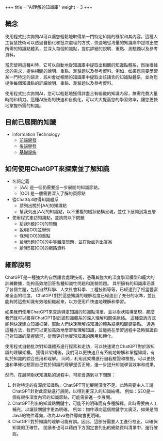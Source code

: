 +++
title = "AI理解的知識庫"
weight = 3
+++

## 概念
使用程式批次詢問AI可以讓您輕鬆地取得某一門特定知識的框架和其內容。這種人工智慧技術可以透過自動化和批次處理的方式，快速地從海量的知識庫中提取出您所需的知識點體系，並深入每個知識點，提供詳細的說明、重點、測驗題以及參考資料。

當您使用這種AI時，它可以自動地從知識庫中提取出相關的知識點體系，然後根據您的需求，提供相關的說明、重點、測驗題以及參考資料。例如，如果您需要學習某一門特定的語言，該AI會從相關的知識庫中提取出該語言的知識點體系，並為您提供每個知識點的詳細說明、重點、測驗題以及參考資料。

使用程式批次詢問AI，您可以輕鬆地獲得詳盡且有組織的知識內容，無需花費大量時間和精力。這種AI技術的快速和自動化，可以大大提高您的學習效率，讓您更快地掌握所需的知識。

## 目前已展開的知識
- Information Technology
  - [前端開發](https://learninfun.github.io/learn-with-ai/zh-tw/ai-knowledge-hub/it/front-end-development/)
  - [後端開發](https://learninfun.github.io/learn-with-ai/zh-tw/ai-knowledge-hub/it/back-end-development/)
  - [基礎設施](https://learninfun.github.io/learn-with-ai/zh-tw/ai-knowledge-hub/it/infrastructure/)

## 如何使用ChatGPT來探索並了解知識
- 名詞定義
  - [AA] 是一個仍需要進一步展開的知識節點。
  - [OO] 是一個需要深入了解的頁節點
- 從ChatGpt取得知識體系
  - 請列出關於[AA]的知識點
  - 幫我列出[AA]的知識點，以不重複的樹狀結構呈現，並往下展開到第五層
- 使用程式走訪知識點，並詢問以下問題
  - 給我5題[OO]的問題
  - 說明[OO]並舉例
  - 條列[OO]的重點
  - 給我5題[OO]的中等難度問題，並在後面列出答案
  - 給我5篇[OO]的網路資料
## 細節說明

ChatGPT是一種強大的自然語言處理技術，憑藉其強大的深度學習模型和龐大的訓練數據，能夠高效地回答各種知識性問題和測驗問題。
其所擁有的知識庫涵蓋了各個主題，包括自然科學、人文社會科學、工程技術等等，已經達到了相當豐富和全面的程度。
ChatGPT對於這些知識的理解程度已經達到了充分的水準，並且能夠將這些知識有效地組織起來，以方便用戶快速地理解和學習。

如果我們使用ChatGPT來查詢特定知識的知識點清單，並以樹狀結構呈現，那麼我們就可以獲得ChatGPT對於該知識體系的深入理解和關係脈絡。
這種查詢方式能夠快速建立知識框架，幫助人們快速瞭解該知識的體系結構和關鍵要點。
通過這種方法，我們可以更加高效地學習和理解知識，並能夠在學習過程中及時驗證自己對知識的掌握情況，從而更好地實現知識的應用和轉化。

使用程式自動批次對知識體系進行探索和走訪，可以快速建立ChatGPT對於該知識的理解架構。
獲得此架構後，我們可以更快速且有系統地瞭解和掌握知識，有助於知識的綜合應用和理解。
同時，利用此架構進行自我驗證和檢視，可以更快速和準確地驗證自己對於知識的理解是否正確，進一步提升知識學習效率和成果。

然而，在展開樹狀知識點的過程中，可能會遇到以下問題：
1. 針對特定的有深度知識點，ChatGPT可能展開深度不足。此時需要由人工請ChatGPT針對此節點進行展開，以得到更深入的知識結構。
  例如：SEO是一個有很多深度內容的知識節點，可能需要進一步展開。
2. ChatGPT列出的知識點關鍵字，可能不夠明確而有多種解釋。此時需要由人工補充，以讓該關鍵字更為明確。
  例如：物件導向這個關鍵字太廣泛，如果是問Java的物件導向，改為Java物件導向會更明確。
3. ChatGPT對於知識的理解可能有誤。因此，這部分需要人工進行校正，以確保知識的正確性。
  閱讀者也可以藉由下方固定會列出的網路資料清單中，進行確認。

